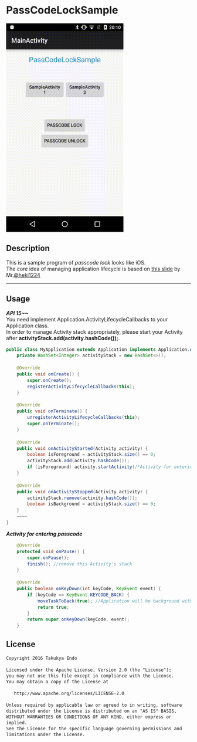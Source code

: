 # PassCodeLockSample
![](art/passcodelock.gif)

## Description
This is a sample program of *passcode lock* looks like iOS.  
The core idea of managing application lifecycle is based on [this slide](http://www.slideshare.net/heki1224/android-45736528) by Mr.[@heki1224](https://twitter.com/heki1224)
****
## Usage
***API 15~~***  
You need implement Application.ActivityLifecycleCallbacks to your Application class.  
In order to manage Activity stack appropriately, please start your Activity after **activityStack.add(activity.hashCode());**.
```java
public class MyApplication extends Application implements Application.ActivityLifecycleCallbacks {
    private HashSet<Integer> activityStack = new HashSet<>();

    @Override
    public void onCreate() {
        super.onCreate();
        registerActivityLifecycleCallbacks(this);
    }

    @Override
    public void onTerminate() {
        unregisterActivityLifecycleCallbacks(this);
        super.onTerminate();
    }
    
    @Override
    public void onActivityStarted(Activity activity) {
        boolean isForeground = activityStack.size() == 0;
        activityStack.add(activity.hashCode());
        if (isForeground) activity.startActivity(/*Activity for entering passcode*/);
    }

    @Override
    public void onActivityStopped(Activity activity) {
        activityStack.remove(activity.hashCode());
        boolean isBackground = activityStack.size() == 0;
    }
    ~~~~
}
```
  
***Activity for entering passcode***  
```java
    @Override
    protected void onPause() {
        super.onPause();
        finish(); //remove this Activity's stack
    }

    @Override
    public boolean onKeyDown(int keyCode, KeyEvent event) {
        if (keyCode == KeyEvent.KEYCODE_BACK) {
            moveTaskToBack(true); //Application will be background without regard for Activity stack
            return true;
        }
        return super.onKeyDown(keyCode, event);
    }
```
## License

```
Copyright 2016 Takukya Endo

Licensed under the Apache License, Version 2.0 (the "License");
you may not use this file except in compliance with the License.
You may obtain a copy of the License at

   http://www.apache.org/licenses/LICENSE-2.0

Unless required by applicable law or agreed to in writing, software
distributed under the License is distributed on an "AS IS" BASIS,
WITHOUT WARRANTIES OR CONDITIONS OF ANY KIND, either express or implied.
See the License for the specific language governing permissions and
limitations under the License.
```
